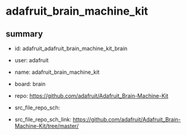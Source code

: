 # adafruit_brain_machine_kit
 
## summary 
* id: adafruit_adafruit_brain_machine_kit_brain
* user: adafruit
* name: adafruit_brain_machine_kit
* board: brain
* repo: https://github.com/adafruit/Adafruit_Brain-Machine-Kit



* src_file_repo_sch: 
* src_file_repo_sch_link: https://github.com/adafruit/Adafruit_Brain-Machine-Kit/tree/master/






